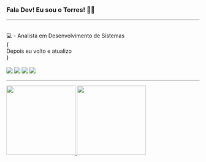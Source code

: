 ### Fala Dev! Eu sou o Torres! 👦🏽
<hr>
<div style="display: inline_block"><br>
💻 - Analista em Desenvolvimento de Sistemas <br>
{ <br>
   Depois eu volto e atualizo <br>
}
</div>

<div style="display: inline_block"><br>
  <a href="https://www.linkedin.com/in/torres-neto-36b68023a/" target="_blank"><img src="https://img.shields.io/badge/-LinkedIn-%230077B5?style=for-the-badge&logo=linkedin&logoColor=white" target="_blank"></a>
  <a href="https://www.instagram.com/torresneto.tn/" target="_blank"><img src="https://img.shields.io/badge/-Instagram-%23E4405F?style=for-the-badge&logo=instagram&logoColor=white" target="_blank"></a>
  <a href="https://www.youtube.com/channel/UC3SkcQBopQkGdnYiO3KlCZg/featured" target="_blank"><img src="https://img.shields.io/badge/YouTube-FF0000?style=for-the-badge&logo=youtube&logoColor=white" target="_blank"></a>
  <a href="https://www.behance.net/torresneto" target="_blank"><img src="https://img.shields.io/badge/-Behance-blue?style=for-the-badge&logo=behance&logoColor=white" target="_blank"></a>
  
</div>
<hr>
<div>
 <a href="https://github.com/Torres-Neto">
 <img height="180em" src="https://github-readme-stats.vercel.app/api?username=Torres-Neto&show_icons=true&theme=github_dark&include_all_commits=true&count_private=true"/>
 <img height="180em"  src="https://github-readme-stats.vercel.app/api/top-langs/?username=Torres-Neto&layout=compact&langs_count=7&theme=github_dark"/>
</div>
